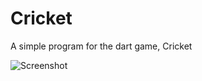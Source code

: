 # Cricket
A simple program for the dart game, Cricket

![Screenshot](https://raw.github.com/zcarciu/Cricket/master/cricket_screenshot.png)
